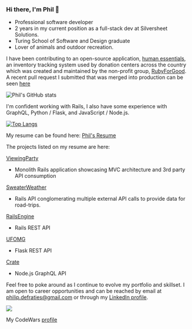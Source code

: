 ### Hi there, I'm Phil 👋

* Professional software developer
* 2 years in my current position as a full-stack dev at Silversheet Solutions.
* Turing School of Software and Design graduate
* Lover of animals and outdoor recreation.



I have been contributing to an open-source application, [human essentials](https://staging.humanessentials.app/), an inventory tracking system used by donation centers across the country which was created and maintained by the non-profit group, [RubyForGood](https://rubyforgood.org/). A recent pull request I submitted that was merged into production can be seen [here](https://github.com/rubyforgood/diaper/pull/2267)

![Phil's GitHub stats](https://github-readme-stats.vercel.app/api?username=philipdefraties&count_private=true&show_icons=true&theme=radical)

I'm confident working with Rails,  I also have some experience with GraphQL, Python / Flask, and JavaScript / Node.js.

[![Top Langs](https://github-readme-stats.vercel.app/api/top-langs/?username=philipdefraties)](https://github.com/anuraghazra/github-readme-stats)


My resume can be found here: [Phil's Resume](https://resume.creddle.io/resume/3rxpz3ulpgg)

The projects listed on my resume are here:

[ViewingParty](https://github.com/PhilipDeFraties/viewing_party)
* Monolith Rails application showcasing MVC architecture and 3rd party API consumption

[SweaterWeather](https://github.com/PhilipDeFraties/sweater-weather)
* Rails API conglomerating multiple external API calls to provide data for road-trips.

[RailsEngine](https://github.com/PhilipDeFraties/rails-engine)
* Rails REST API

[UFOMG](https://github.com/UFOMG/ufomg_be)
* Flask REST API

[Crate](https://github.com/jakeheft/crate)
* Node.js GraphQL API

Feel free to poke around as I continue to evolve my portfolio and skillset. I am open to career opportunities and can be reached by email at philip.defraties@gmail.com or through my [LinkedIn profile](https://www.linkedin.com/feed/).

![](https://www.codewars.com/users/PhilipDeFraties/badges/large)

My CodeWars [profile](https://www.codewars.com/users/PhilipDeFraties)


<!--
**PhilipDeFraties/PhilipDeFraties** is a ✨ _special_ ✨ repository because its `README.md` (this file) appears on your GitHub profile.

Here are some ideas to get you started:

- 🔭 I’m currently working on ...
- 🌱 I’m currently learning ...
- 👯 I’m looking to collaborate on ...
- 🤔 I’m looking for help with ...
- 💬 Ask me about ...
- 📫 How to reach me: ...
- 😄 Pronouns: ...
- ⚡ Fun fact: ...
-->
